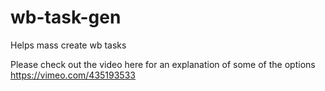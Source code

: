 # wb-task-gen
Helps mass create wb tasks

Please check out the video here for an explanation of some of the options https://vimeo.com/435193533
